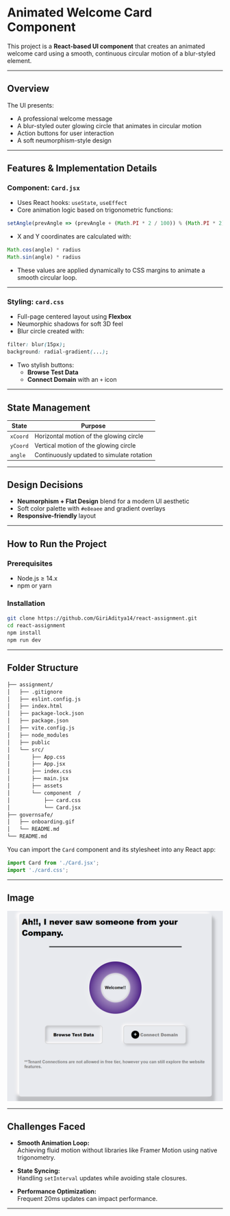 # Animated Welcome Card Component

This project is a **React-based UI component** that creates an animated welcome card using a smooth, continuous circular motion of a blur-styled element.

---

## Overview

The UI presents:

- A professional welcome message  
- A blur-styled outer glowing circle that animates in circular motion  
- Action buttons for user interaction  
- A soft neumorphism-style design  

---

## Features & Implementation Details

### Component: `Card.jsx`

- Uses React hooks: `useState`, `useEffect`
- Core animation logic based on trigonometric functions:

```js
setAngle(prevAngle => (prevAngle + (Math.PI * 2 / 100)) % (Math.PI * 2));
```

- X and Y coordinates are calculated with:

```js
Math.cos(angle) * radius
Math.sin(angle) * radius
```

- These values are applied dynamically to CSS margins to animate a smooth circular loop.

---

### Styling: `card.css`

- Full-page centered layout using **Flexbox**
- Neumorphic shadows for soft 3D feel
- Blur circle created with:

```css
filter: blur(15px);
background: radial-gradient(...);
```

- Two stylish buttons:
  - **Browse Test Data**
  - **Connect Domain** with an `+` icon

---

## State Management

| State    | Purpose                                    |
|----------|--------------------------------------------|
| `xCoord` | Horizontal motion of the glowing circle    |
| `yCoord` | Vertical motion of the glowing circle      |
| `angle`  | Continuously updated to simulate rotation  |

---

## Design Decisions

- **Neumorphism + Flat Design** blend for a modern UI aesthetic  
- Soft color palette with `#e8eaee` and gradient overlays  
- **Responsive-friendly** layout  

---

## How to Run the Project

### Prerequisites

- Node.js ≥ 14.x  
- npm or yarn  

### Installation

```bash
git clone https://github.com/GiriAditya14/react-assignment.git
cd react-assignment
npm install
npm run dev
```

---

## Folder Structure

```bash
├── assignment/
│   ├── .gitignore
│   ├── eslint.config.js
│   ├── index.html
│   ├── package-lock.json
│   ├── package.json
│   ├── vite.config.js
│   ├── node_modules
│   ├── public
│   └── src/
│       ├── App.css
│       ├── App.jsx
│       ├── index.css
│       ├── main.jsx 
│       ├── assets
│       └── component  /
│           ├── card.css
│           └── Card.jsx               
├── governsafe/
│   ├── onboarding.gif
│   └── README.md
└── README.md
```

You can import the `Card` component and its stylesheet into any React app:

```js
import Card from './Card.jsx';
import './card.css';
```

---

## Image

![Preview](./assignment/public/reactAssignment.png)

---

## Challenges Faced

- **Smooth Animation Loop:**  
  Achieving fluid motion without libraries like Framer Motion using native trigonometry.

- **State Syncing:**  
  Handling `setInterval` updates while avoiding stale closures.

- **Performance Optimization:**  
  Frequent 20ms updates can impact performance.

---

